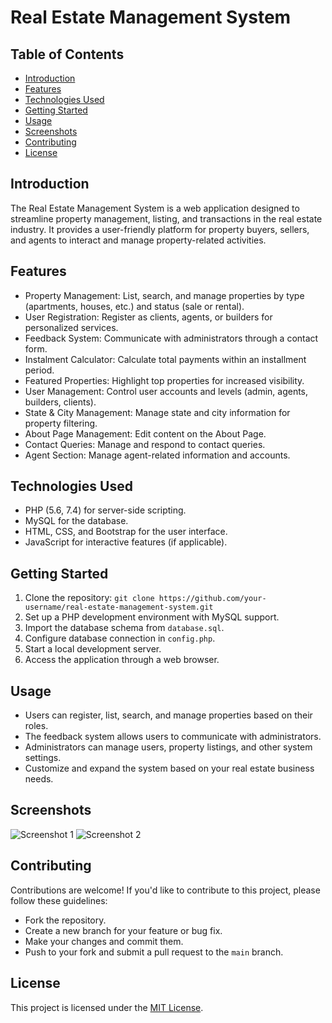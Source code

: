 # Real Estate Management System

## Table of Contents
- [Introduction](#introduction)
- [Features](#features)
- [Technologies Used](#technologies-used)
- [Getting Started](#getting-started)
- [Usage](#usage)
- [Screenshots](#screenshots)
- [Contributing](#contributing)
- [License](#license)

## Introduction

The Real Estate Management System is a web application designed to streamline property management, listing, and transactions in the real estate industry. It provides a user-friendly platform for property buyers, sellers, and agents to interact and manage property-related activities.

## Features

- Property Management: List, search, and manage properties by type (apartments, houses, etc.) and status (sale or rental).
- User Registration: Register as clients, agents, or builders for personalized services.
- Feedback System: Communicate with administrators through a contact form.
- Instalment Calculator: Calculate total payments within an installment period.
- Featured Properties: Highlight top properties for increased visibility.
- User Management: Control user accounts and levels (admin, agents, builders, clients).
- State & City Management: Manage state and city information for property filtering.
- About Page Management: Edit content on the About Page.
- Contact Queries: Manage and respond to contact queries.
- Agent Section: Manage agent-related information and accounts.

## Technologies Used

- PHP (5.6, 7.4) for server-side scripting.
- MySQL for the database.
- HTML, CSS, and Bootstrap for the user interface.
- JavaScript for interactive features (if applicable).

## Getting Started

1. Clone the repository: `git clone https://github.com/your-username/real-estate-management-system.git`
2. Set up a PHP development environment with MySQL support.
3. Import the database schema from `database.sql`.
4. Configure database connection in `config.php`.
5. Start a local development server.
6. Access the application through a web browser.

## Usage

- Users can register, list, search, and manage properties based on their roles.
- The feedback system allows users to communicate with administrators.
- Administrators can manage users, property listings, and other system settings.
- Customize and expand the system based on your real estate business needs.

## Screenshots

![Screenshot 1](/screenshots/screenshot1.png)
![Screenshot 2](/screenshots/screenshot2.png)
<!-- Add more screenshots if necessary -->

## Contributing

Contributions are welcome! If you'd like to contribute to this project, please follow these guidelines:

- Fork the repository.
- Create a new branch for your feature or bug fix.
- Make your changes and commit them.
- Push to your fork and submit a pull request to the `main` branch.

## License

This project is licensed under the [MIT License](LICENSE).
